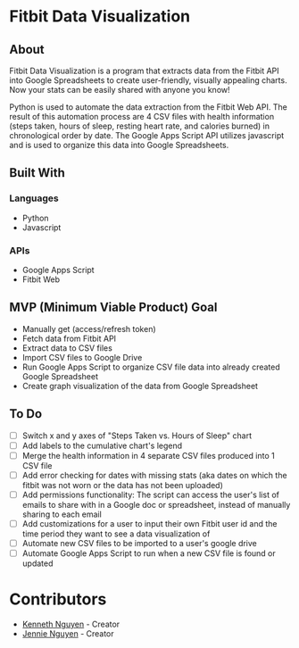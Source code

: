 # Fitbit Data Visualization
## About
Fitbit Data Visualization is a program that extracts data from the Fitbit API into Google Spreadsheets to create user-friendly, visually appealing charts. Now your stats can be easily shared with anyone you know!

Python is used to automate the data extraction from the Fitbit Web API. The result of this automation process are 4 CSV files with health information (steps taken, hours of sleep, resting heart rate, and calories burned) in chronological order by date. The Google Apps Script API utilizes javascript and is used to organize this data into Google Spreadsheets.

## Built With
### Languages
- Python
- Javascript

### APIs
- Google Apps Script
- Fitbit Web

## MVP (Minimum Viable Product) Goal
- Manually get (access/refresh token)
- Fetch data from Fitbit API
- Extract data to CSV files
- Import CSV files to Google Drive
- Run Google Apps Script to organize CSV file data into already created Google Spreadsheet
- Create graph visualization of the data from Google Spreadsheet

## To Do
- [ ] Switch x and y axes of "Steps Taken vs. Hours of Sleep" chart
- [ ] Add labels to the cumulative chart's legend
- [ ] Merge the health information in 4 separate CSV files produced into 1 CSV file
- [ ] Add error checking for dates with missing stats (aka dates on which the fitbit was not worn or the data has not been uploaded)
- [ ] Add permissions functionality: The script can access the user's list of emails to share with in a Google doc or spreadsheet, instead of manually sharing to each email
- [ ] Add customizations for a user to input their own Fitbit user id and the time period they want to see a data visualization of
- [ ] Automate new CSV files to be imported to a user's google drive
- [ ] Automate Google Apps Script to run when a new CSV file is found or updated

# Contributors
- [Kenneth Nguyen](https://github.com/KennethNguyen) - Creator
- [Jennie Nguyen](https://github.com/jennie-n) - Creator